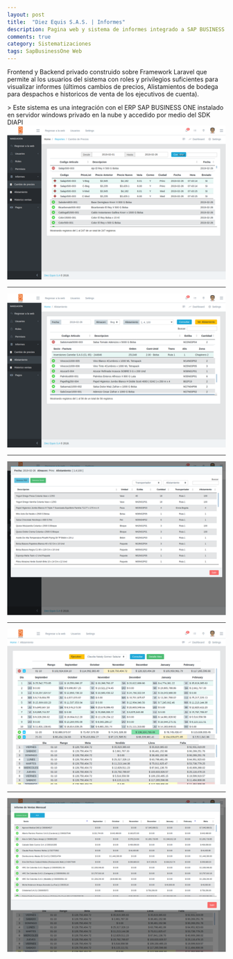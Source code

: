 ```yaml
---
layout: post
title:  "Diez Equis S.A.S. | Informes"
description: Pagina web y sistema de informes integrado a SAP BUSINESS ONE
comments: true
category: Sistematizaciones
tags: SapBusinessOne Web
---
```

<p>Frontend y Backend privado construido sobre Framework Laravel que permite al los usuarios del sistema con roles y privilegios suficientes para visualizar informes (últimos cambios de precios, Alistamientos de bodega para despachos e historicos de venta de los ejecutivos de cuenta).</p>
> Este sistema es una integración con el ERP SAP BUSINESS ONE instalado en servidor windows privado en la nube y accedido por medio del SDK DIAPI

<img src="/public/imgs/proyectos/diezEquisInformes1.png" />
<hr>
<img src="/public/imgs/proyectos/diezEquisInformes2.png" /> 
<hr>
<img src="/public/imgs/proyectos/diezEquisInformes3.png" /> 
<hr>
<img src="/public/imgs/proyectos/diezEquisInformes5.png" /> 
<hr>
<img src="/public/imgs/proyectos/diezEquisInformes6.png" /> 

